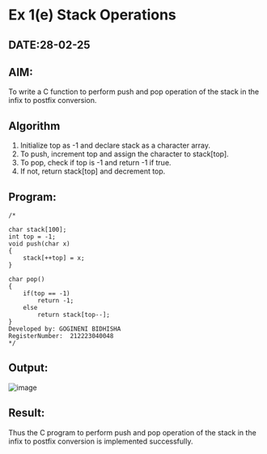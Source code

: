 # Ex 1(e) Stack Operations
## DATE:28-02-25
## AIM:
To write a C function to perform push and pop operation of the stack in the infix to postfix conversion.

## Algorithm
1. Initialize top as -1 and declare stack as a character array. 
2. To push, increment top and assign the character to stack[top]. 
3. To pop, check if top is -1 and return -1 if true. 
4. If not, return stack[top] and decrement top.
## Program:
```
/*
 
char stack[100]; 
int top = -1; 
void push(char x) 
{ 
    stack[++top] = x; 
} 
 
char pop() 
{ 
    if(top == -1) 
        return -1; 
    else 
        return stack[top--]; 
}
Developed by: GOGINENI BIDHISHA
RegisterNumber:  212223040048
*/
```

## Output:

![image](https://github.com/user-attachments/assets/6a6a814d-76b3-49f0-b094-3407132f3c52)


## Result:
Thus the C program to perform push and pop operation of the stack in the infix to postfix conversion is implemented successfully.
